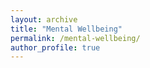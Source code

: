```yaml
---
layout: archive
title: "Mental Wellbeing"
permalink: /mental-wellbeing/
author_profile: true
---
```

